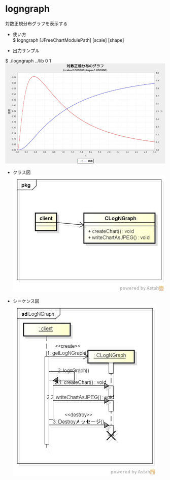 logngraph
=========
対数正規分布グラフを表示する

* 使い方  
$ logngraph [JFreeChartModulePath] [scale] [shape]

* 出力サンプル  

$ ./logngraph ../lib 	0 1    
![logngraph](images/lognGraph.jpg)

* クラス図  
![logngraph](images/pkgLogNGraph.jpg)

* シーケンス図  
![logngraph](images/sdLogNGraph.jpg)

